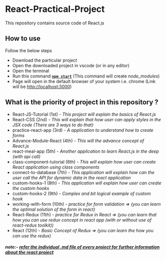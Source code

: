 # React-Practical-Project
This repository contains source code of React.js 

## How to use 
Follow the below steps 
- Download the particular project 
- Open the downloaded project in vscode (or in any editor)
- Open the terminal 
- Run this command **<ins>`npm start`</ins>** (This command will create *node_modules*)
- Page will open in the default browser of your system i.e. chrome (Link will be [http://localhost:3000](http://localhost:3000))
    
## What is the priority of project in this repository ?
- React-JS-Tutorial (1st) - *This project will explain the basics of React.js*
- React-CSS (2nd) - *This will explain that how user can apply styles in the JSX code (There are 3 ways to do that)*
- practice-react-app (3rd) - *A application to understand how to create forms*
- Advance-Module-React (4th) - *This will the advance concept of React.js*
- react-meal-app (5th) - *Another application to learn React.js in the deep (with api call)*
- class-component-tutorial (6th) - *This will explain how user can create React application using class components*
- connect-to-database (7th) - *This application will explain how can the user call the API for dynamic data in the react application*
- custom-hooks-1 (8th) - *This application will explain how user can create the custom hooks*
- custom-hooks-2 (9th) - *Complex and bit logical example of custom hook*
- working-with-form (10th) - *practice for form validation => (you can learn the optimal solution of the form in react)*
- React-Redux (11th) - *practice for Redux in React => (you can learn that how you can use redux concept in react app (with or without use of react-redus toolkit))*
- React (12th) - *Basic Concept of Redux => (you can learn the how you can use the redux)*

##### note:- <ins>refer the individual .md file of every project for further information about the react project</ins>







